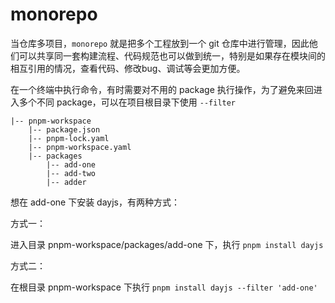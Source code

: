 # monorepo

当仓库多项目，`monorepo` 就是把多个工程放到一个 git 仓库中进行管理，因此他们可以共享同一套构建流程、代码规范也可以做到统一，特别是如果存在模块间的相互引用的情况，查看代码、修改bug、调试等会更加方便。


在一个终端中执行命令，有时需要对不用的 package 执行操作，为了避免来回进入多个不同 package，可以在项目根目录下使用 `--filter`

```
|-- pnpm-workspace
    |-- package.json
    |-- pnpm-lock.yaml
    |-- pnpm-workspace.yaml
    |-- packages
        |-- add-one
        |-- add-two
        |-- adder
```

想在 add-one 下安装 dayjs，有两种方式：

方式一：

进入目录 pnpm-workspace/packages/add-one 下，执行 `pnpm install dayjs`

方式二：

在根目录 pnpm-workspace 下执行 `pnpm install dayjs --filter 'add-one'`